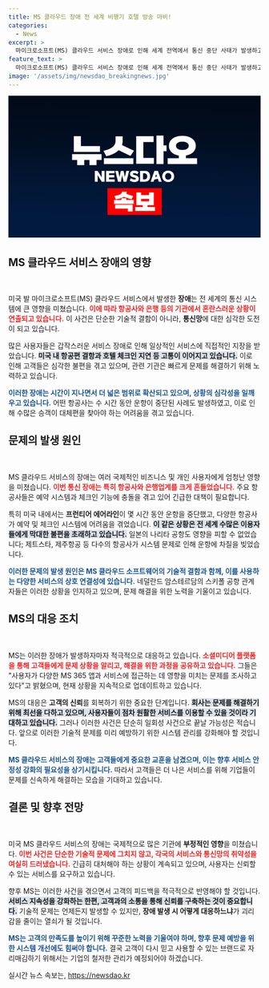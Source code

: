 ```yaml
---
title: MS 클라우드 장애 전 세계 비행기 호텔 방송 마비!
categories:
  - News
excerpt: >
  마이크로소프트(MS) 클라우드 서비스 장애로 인해 세계 전역에서 통신 중단 사태가 발생하고 항공편 결항, 은행 서비스 차질 등이 잇따르고 있다. 사용자는 혼란 속에서 곤란을 겪고 있으며, MS는 문제 해결에 총력을 기울이고 있다.
feature_text: >
  마이크로소프트(MS) 클라우드 서비스 장애로 인해 세계 전역에서 통신 중단 사태가 발생하고 항공편 결항, 은행 서비스 차질 등이 잇따르고 있다. 사용자는 혼란 속에서 곤란을 겪고 있으며, MS는 문제 해결에 총력을 기울이고 있다.
image: '/assets/img/newsdao_breakingnews.jpg'
---
```


<p><img src="/assets/img/newsdao_breakingnews.jpg" alt="ontimetimes 속보" /></p>

<h2 data-ke-size="size26">MS 클라우드 서비스 장애의 영향</h2>

<p data-ke-size="size16">&nbsp;</p>

<p>미국 발 마이크로소프트(MS) 클라우드 서비스에서 발생한 <strong>장애</strong>는 전 세계의 통신 시스템에 큰 영향을 미쳤습니다. <b><span style="color: #ee2323;">이에 따라 항공사와 은행 등의 기관에서 혼란스러운 상황이 연출되고 있습니다.</span></b> 이 사건은 단순한 기술적 결함이 아니라, <strong>통신망</strong>에 대한 심각한 도전이 되고 있습니다.</p>

<p>많은 사용자들은 갑작스러운 서비스 장애로 인해 일상적인 서비스에 직접적인 지장을 받았습니다. <b><span style="background-color: #21538527;">미국 내 항공편 결항과 호텔 체크인 지연 등 고통이 이어지고 있습니다.</span></b> 이로 인해 고객들은 심각한 불편을 겪고 있으며, 관련 기관은 빠르게 문제를 해결하기 위해 노력하고 있습니다.</p>

<p><b><span style="color: #1a5490;">이러한 장애는 시간이 지나면서 더 넓은 범위로 확산되고 있으며, 상황의 심각성을 일깨우고 있습니다.</span></b> 어떤 항공사는 수 시간 동안 운항이 중단된 사례도 발생하였고, 이로 인해 수많은 승객이 대체편을 찾아야 하는 어려움을 겪고 있습니다. </p>

<h2 data-ke-size="size26">문제의 발생 원인</h2>

<p data-ke-size="size16">&nbsp;</p>

<p>MS 클라우드 서비스의 장애는 여러 국제적인 비즈니스 및 개인 사용자에게 엄청난 영향을 미쳤습니다. <b><span style="color: #ee2323;">이번 통신 장애는 특히 항공사와 은행업계를 크게 흔들었습니다.</span></b> 주요 항공사들은 예약 시스템과 체크인 기능에 충돌을 겪고 있어 긴급한 대책이 필요합니다.</p>

<p>특히 미국 내에서는 <strong>프런티어 에어라인</strong>이 몇 시간 동안 운항을 중단했고, 다양한 항공사가 예약 및 체크인 시스템에 어려움을 겪었습니다. <b><span style="background-color: #21538527;">이 같은 상황은 전 세계 수많은 이용자들에게 막대한 불편을 초래하고 있습니다.</span></b> 일본의 나리타 공항도 영향을 피할 수 없었습니다; 제트스타, 제주항공 등 다수의 항공사가 시스템 문제로 인해 운항에 차질을 빚었습니다.</p>

<p><b><span style="color: #1a5490;">이러한 문제의 발생 원인은 MS 클라우드 소프트웨어의 기술적 결함과 함께, 이를 사용하는 다양한 서비스의 상호 연결성에 있습니다.</span></b> 네덜란드 암스테르담의 스키폴 공항 관계자들은 이러한 상황을 인지하고 있으며, 문제 해결을 위한 노력을 기울이고 있습니다.</p>

<h2 data-ke-size="size26">MS의 대응 조치</h2>

<p data-ke-size="size16">&nbsp;</p>

<p>MS는 이러한 장애가 발생하자마자 적극적으로 대응하고 있습니다. <b><span style="color: #ee2323;">소셜미디어 플랫폼을 통해 고객들에게 문제 상황을 알리고, 해결을 위한 과정을 공유하고 있습니다.</span></b> 그들은 "사용자가 다양한 MS 365 앱과 서비스에 접근하는 데 영향을 미치는 문제를 조사하고 있다"고 밝혔으며, 현재 상황을 지속적으로 업데이트하고 있습니다.</p>

<p>MS의 대응은 <strong>고객의 신뢰</strong>를 회복하기 위한 중요한 단계입니다. <b><span style="background-color: #21538527;">회사는 문제를 해결하기 위해 최선을 다하고 있으며, 사용자들이 점차 원활한 서비스를 이용할 수 있을 것이라 기대하고 있습니다.</span></b> 그러나 이러한 사건은 단순히 일회성 사건으로 끝날 가능성은 적습니다. 앞으로 이러한 기술적 문제를 미리 예방하기 위한 시스템 관리를 강화해야 할 것입니다.</p>

<p><b><span style="color: #1a5490;">MS 클라우드 서비스의 장애는 고객들에게 중요한 교훈을 남겼으며, 이는 향후 서비스 안정성 강화의 필요성을 상기시킵니다.</span></b> 따라서 고객들은 더 나은 서비스를 위해 기업들이 문제를 신속하게 해결하는 모습을 기대하고 있습니다.</p>

<h2 data-ke-size="size26">결론 및 향후 전망</h2>

<p data-ke-size="size16">&nbsp;</p>

<p>미국 MS 클라우드 서비스의 장애는 국제적으로 많은 기관에 <strong>부정적인 영향</strong>을 미쳤습니다. <b><span style="color: #ee2323;">이번 사건은 단순한 기술적 문제에 그치지 않고, 각국의 서비스와 통신망의 취약성을 여실히 드러냈습니다.</span></b> 긴급히 대처해야 하는 상황이 계속되고 있으며, 사용자는 신뢰할 수 있는 서비스를 요구하고 있습니다.</p>

<p>향후 MS는 이러한 사건을 겪으면서 고객의 피드백을 적극적으로 반영해야 할 것입니다. <b><span style="background-color: #21538527;">서비스 지속성을 강화하는 한편, 고객과의 소통을 통해 신뢰를 구축하는 것이 중요합니다.</span></b> 기술적 문제는 언제든지 발생할 수 있지만, <strong>장애 발생 시 어떻게 대응하느냐</strong>가 괴리감을 줄이는 열쇠가 될 것입니다.</p>

<p><b><span style="color: #1a5490;">MS는 고객의 만족도를 높이기 위해 꾸준한 노력을 기울여야 하며, 향후 문제 예방을 위한 시스템 개선에도 힘써야 합니다.</span></b> 결국 고객이 다시 믿고 사용할 수 있는 브랜드로 자리매김하기 위해서는 기업의 철저한 관리가 예정되어야 하겠습니다.</p>
실시간 뉴스 속보는, <a href="https://newsdao.kr" rel="dofollow">https://newsdao.kr</a>


